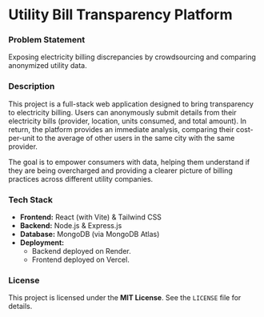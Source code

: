 # Utility Bill Transparency Platform

### Problem Statement
Exposing electricity billing discrepancies by crowdsourcing and comparing anonymized utility data.

### Description
This project is a full-stack web application designed to bring transparency to electricity billing. Users can anonymously submit details from their electricity bills (provider, location, units consumed, and total amount). In return, the platform provides an immediate analysis, comparing their cost-per-unit to the average of other users in the same city with the same provider.

The goal is to empower consumers with data, helping them understand if they are being overcharged and providing a clearer picture of billing practices across different utility companies.

### Tech Stack
* **Frontend:** React (with Vite) & Tailwind CSS
* **Backend:** Node.js & Express.js
* **Database:** MongoDB (via MongoDB Atlas)
* **Deployment:**
    * Backend deployed on Render.
    * Frontend deployed on Vercel.

### License
This project is licensed under the **MIT License**. See the `LICENSE` file for details.